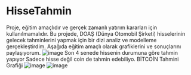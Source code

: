 # HisseTahmin
Proje, eğitim amaçlıdır ve gerçek zamanlı yatırım kararları için kullanılmamalıdır.
Bu projede, DOAŞ (Dünya Otomobil Şirketi) hisselerinin gelecek tahminlerini yapmak için bir dizi analiz ve modelleme gerçekleştirdim. Aşağıda eğitim amaçlı olarak grafiklerini ve sonuçlarını paylaşıyorum.
![image](https://github.com/CanOzbn/HisseTahmin/assets/115269362/d5988f79-b423-4626-bc8f-29ccc1a05065)
Son 4 senede hissenin durumuna göre tahmin yapıyor Sadece hisse değil coin de tahmin edebiliyo. 
BİTCOİN Tahmini Grafiği 
![image](https://github.com/CanOzbn/HisseTahmin/assets/115269362/055d558b-6a24-4017-a636-6014e1a21585)
![image](https://github.com/CanOzbn/HisseTahmin/assets/115269362/89821d51-9d82-4822-9cb0-a7956b69cf99)

